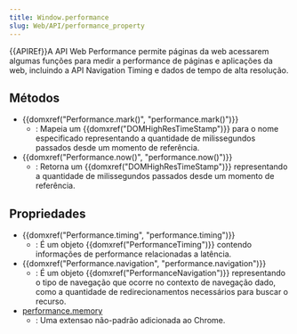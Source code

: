 ```yaml
---
title: Window.performance
slug: Web/API/performance_property
---
```


{{APIREf}}A API Web Performance permite páginas da web acessarem algumas funções para medir a performance de páginas e aplicações da web, incluindo a API Navigation Timing e dados de tempo de alta resolução.

## Métodos

- {{domxref("Performance.mark()", "performance.mark()")}}
  - : Mapeia um {{domxref("DOMHighResTimeStamp")}} para o nome especificado representando a quantidade de milissegundos passados desde um momento de referência.
- {{domxref("Performance.now()", "performance.now()")}}
  - : Retorna um {{domxref("DOMHighResTimeStamp")}} representando a quantidade de milissegundos passados desde um momento de referência.

## Propriedades

- {{domxref("Performance.timing", "performance.timing")}}
  - : É um objeto {{domxref("PerformanceTiming")}} contendo informações de performance relacionadas a latência.
- {{domxref("Performance.navigation", "performance.navigation")}}
  - : É um objeto {{domxref("PerformanceNavigation")}} representando o tipo de navegação que ocorre no contexto de navegação dado, como a quantidade de redirecionamentos necessários para buscar o recurso.
- [performance.memory](https://docs.webplatform.org/wiki/apis/timing/properties/memory)
  - : Uma extensao não-padrão adicionada ao Chrome.
